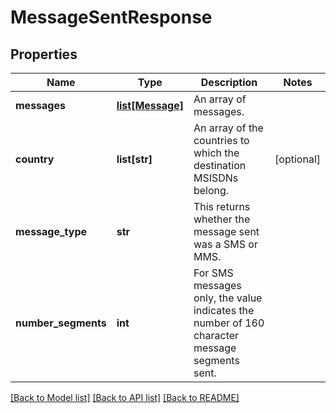# MessageSentResponse

## Properties
Name | Type | Description | Notes
------------ | ------------- | ------------- | -------------
**messages** | [**list[Message]**](Message.md) | An array of messages. | 
**country** | **list[str]** | An array of the countries to which the destination MSISDNs belong. | [optional] 
**message_type** | **str** | This returns whether the message sent was a SMS or MMS. | 
**number_segments** | **int** | For SMS messages only, the value indicates the number of 160 character message segments sent.  | 

[[Back to Model list]](../README.md#documentation-for-models) [[Back to API list]](../README.md#documentation-for-api-endpoints) [[Back to README]](../README.md)


